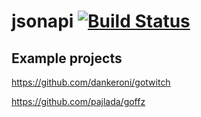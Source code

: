 # jsonapi [![Build Status](https://travis-ci.org/dankeroni/jsonapi.svg?branch=master)](https://travis-ci.org/dankeroni/jsonapi)

## Example projects
https://github.com/dankeroni/gotwitch

https://github.com/pajlada/goffz
